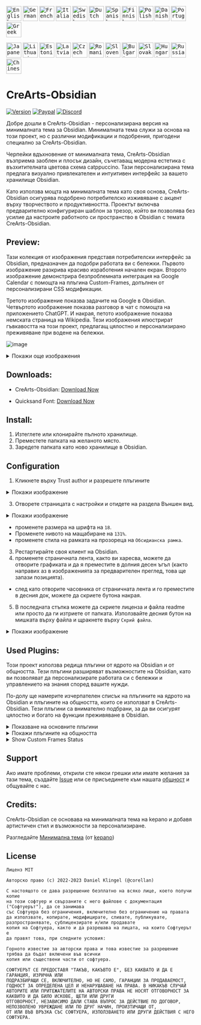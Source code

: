 <!-- ╔══════════════════════════╦═════════════════════════════════════════════════════════════════════════════[─]═[□]═[×]═╗ -->
<!-- ║ Docs                     ║ Language                                                                                ║ -->
<!-- ╚══════════════════════════╩═════════════════════════════════════════════════════════════════════════════════════════╝ -->

<kbd>[<img title="English" alt="English" src="https://crearts-community.github.io/Assets/languages/english.png" width="40">](readme.md)</kbd>
<kbd>[<img title="German" alt="German" src="https://crearts-community.github.io/Assets/languages/german.png" width="40">](/.github/docs/translations/readme/german.md)</kbd>
<kbd>[<img title="French" alt="French" src="https://crearts-community.github.io/Assets/languages/french.png" width="40">](/.github/docs/translations/readme/french.md)</kbd>
<kbd>[<img title="Italian" alt="Italian" src="https://crearts-community.github.io/Assets/languages/italian.png" width="40">](/.github/docs/translations/readme/italian.md)</kbd>
<kbd>[<img title="Swedish" alt="Swedish" src="https://crearts-community.github.io/Assets/languages/swedish.png" width="40">](/.github/docs/translations/readme/swedish.md)</kbd>
<kbd>[<img title="Dutch" alt="Dutch" src="https://crearts-community.github.io/Assets/languages/dutch.png" width="40">](/.github/docs/translations/readme/dutch.md)</kbd>
<kbd>[<img title="Spanish" alt="Spanish" src="https://crearts-community.github.io/Assets/languages/spanish.png" width="40">](/.github/docs/translations/readme/spanish.md)</kbd>
<kbd>[<img title="Finnish" alt="Finnish" src="https://crearts-community.github.io/Assets/languages/finnish.png" width="40">](/.github/docs/translations/readme/finnish.md)</kbd>
<kbd>[<img title="Polish" alt="Polish" src="https://crearts-community.github.io/Assets/languages/polish.png" width="40">](/.github/docs/translations/readme/polish.md)</kbd>
<kbd>[<img title="Danish" alt="Danish" src="https://crearts-community.github.io/Assets/languages/danish.png" width="40">](/.github/docs/translations/readme/danish.md)</kbd>
<kbd>[<img title="Portuguese" alt="Portuguese" src="https://crearts-community.github.io/Assets/languages/portuguese.png" width="40">](/.github/docs/translations/readme/portuguese.md)</kbd>
<kbd>[<img title="Greek" alt="Greek" src="https://crearts-community.github.io/Assets/languages/greek.png" width="40">](/.github/docs/translations/readme/greek.md)</kbd>

<kbd>[<img title="Japanese" alt="Japanese" src="https://crearts-community.github.io/Assets/languages/japanese.png" width="40">](/.github/docs/translations/readme/japanese.md)</kbd>
<kbd>[<img title="Lithuanian" alt="Lithuanian" src="https://crearts-community.github.io/Assets/languages/lithuanian.png" width="40">](/.github/docs/translations/readme/lithuanian.md)</kbd>
<kbd>[<img title="Estonian" alt="Estonian" src="https://crearts-community.github.io/Assets/languages/estonian.png" width="40">](/.github/docs/translations/readme/estonian.md)</kbd>
<kbd>[<img title="Latvian" alt="Latvian" src="https://crearts-community.github.io/Assets/languages/latvian.png" width="40">](/.github/docs/translations/readme/latvian.md)</kbd>
<kbd>[<img title="Czech" alt="Czech" src="https://crearts-community.github.io/Assets/languages/czech.png" width="40">](/.github/docs/translations/readme/czech.md)</kbd>
<kbd>[<img title="Romanian" alt="Romanian" src="https://crearts-community.github.io/Assets/languages/romanian.png" width="40">](/.github/docs/translations/readme/romanian.md)</kbd>
<kbd>[<img title="Slovenian" alt="Slovenian" src="https://crearts-community.github.io/Assets/languages/slovenian.png" width="40">](/.github/docs/translations/readme/slovenian.md)</kbd>
<kbd>[<img title="Bulgarian" alt="Bulgarian" src="https://crearts-community.github.io/Assets/languages/bulgarian.png" width="40">](/.github/docs/translations/readme/bulgarian.md)</kbd>
<kbd>[<img title="Slovak" alt="Slovak" src="https://crearts-community.github.io/Assets/languages/slovak.png" width="40">](/.github/docs/translations/readme/slovak.md)</kbd>
<kbd>[<img title="Hungarian" alt="Hungarian" src="https://crearts-community.github.io/Assets/languages/hungarian.png" width="40">](/.github/docs/translations/readme/hungarian.md)</kbd>
<kbd>[<img title="Russian" alt="Russian" src="https://crearts-community.github.io/Assets/languages/russian.png" width="40">](/.github/docs/translations/readme/russian.md)</kbd>
<kbd>[<img title="Chinese" alt="Chinese" src="https://crearts-community.github.io/Assets/languages/chinese.png" width="40">](/.github/docs/translations/readme/chinese.md)</kbd>

<!-- ╔══════════════════════════╦═════════════════════════════════════════════════════════════════════════════[─]═[□]═[×]═╗ -->
<!-- ║ Docs                     ║ Shields                                                                                 ║ -->
<!-- ╚══════════════════════════╩═════════════════════════════════════════════════════════════════════════════════════════╝ -->

# CreArts-Obsidian 

[![Version](https://img.shields.io/github/manifest-json/v/CreArts-Community/CreArts-Obsidian?labelColor=2e343e&color=%23CD0952&style=for-the-badge)](.github/docs/changelog.md)
[![Paypal](https://img.shields.io/badge/Donate-PayPal-blue?&labelColor=2e343e&color=%23CD0952&style=for-the-badge)](https://www.paypal.com/donate/?hosted_button_id=5MQYGQ2FGQDWJ)
[![Discord](https://img.shields.io/discord/534376415202639903?label=Discord&labelColor=2e343e&color=%23CD0952&style=for-the-badge)](https://discord.gg/jjT2TfWnVn)

Добре дошли в CreArts-Obsidian - персонализирана версия на минималната тема за Obsidian. Минималната тема служи за основа на този проект, но с различни модификации и подобрения, пригодени специално за CreArts-Obsidian.

Черпейки вдъхновение от минималната тема, CreArts-Obsidian възприема заоблен и плосък дизайн, съчетаващ модерна естетика с възхитителната цветова схема catppuccino. Тази персонализирана тема предлага визуално привлекателен и интуитивен интерфейс за вашето хранилище Obsidian.

Като използва мощта на минималната тема като своя основа, CreArts-Obsidian осигурява подобрено потребителско изживяване с акцент върху творчеството и продуктивността. Проектът включва предварително конфигуриран шаблон за трезор, който ви позволява без усилие да настроите работното си пространство в Obsidian с темата CreArts-Obsidian.

<!-- ╔══════════════════════════╦═════════════════════════════════════════════════════════════════════════════[─]═[□]═[×]═╗ -->
<!-- ║ Docs                     ║ Preview                                                                                 ║ -->
<!-- ╚══════════════════════════╩═════════════════════════════════════════════════════════════════════════════════════════╝ -->

## Preview:
Тази колекция от изображения представя потребителски интерфейс за Obsidian, предназначен да подобри работата ви с бележки. Първото изображение разкрива красиво изработения начален екран. Второто изображение демонстрира безпроблемната интеграция на Google Calendar с помощта на плъгина Custom-Frames, допълнен от персонализирани CSS модификации.

Третото изображение показва задачите на Google в Obsidian. Четвъртото изображение показва разговор в чат с помощта на приложението ChatGPT. И накрая, петото изображение показва немската страница на Wikipedia. Тези изображения илюстрират гъвкавостта на този проект, предлагащ цялостно и персонализирано преживяване при водене на бележки.

![image](https://github.com/CorellanStoma/CreArts-Obsidian/assets/58918358/5b2e8724-f796-4430-a09b-290b8ce8b1f6)

<details><summary>Покажи още изображения</summary>

![image](https://github.com/CorellanStoma/CreArts-Obsidian/assets/58918358/48fdde87-5898-4fd1-992d-7e689687dc5a)

![image](https://github.com/CorellanStoma/CreArts-Obsidian/assets/58918358/1219d68a-e28c-4ab4-9149-2fbd77f46c2b)

![image](https://github.com/CorellanStoma/CreArts-Obsidian/assets/58918358/24ea8f9d-0059-4906-add1-fa509b25e1e9)

![image](https://github.com/CorellanStoma/CreArts-Obsidian/assets/58918358/ae1ee903-0f03-4240-a269-ee1b0db72bad)
</details>

## Downloads:
* CreArts-Obsidian:
[Download Now](https://github.com/CorellanStoma/CreArts-Obsidian/archive/refs/heads/master.zip)

* Quicksand Font:
[Download Now](https://fonts.google.com/specimen/Quicksand)

<!-- ╔══════════════════════════╦═════════════════════════════════════════════════════════════════════════════[─]═[□]═[×]═╗ -->
<!-- ║ Docs                     ║ Install                                                                                 ║ -->
<!-- ╚══════════════════════════╩═════════════════════════════════════════════════════════════════════════════════════════╝ -->

## Install:
1. Изтеглете или клонирайте пълното хранилище.
2. Преместете папката на желаното място.
3. Заредете папката като ново хранилище в Obsidian.

<!-- ╔══════════════════════════╦═════════════════════════════════════════════════════════════════════════════[─]═[□]═[×]═╗ -->
<!-- ║ Docs                     ║ Configuration                                                                           ║ -->
<!-- ╚══════════════════════════╩═════════════════════════════════════════════════════════════════════════════════════════╝ -->

## Configuration
1. Кликнете върху Trust author и разрешете плъгините

<details><summary>Покажи изображение</summary>
  
![image](https://github.com/CreArts-Community/CreArts-Obsidian/assets/58918358/45cea827-7772-4f18-9fa0-146c50a96c38)
</details>

3. Отворете страницата с настройки и отидете на раздела Външен вид.

<details><summary>Покажи изображение</summary>

![image](https://github.com/CreArts-Community/CreArts-Obsidian/assets/58918358/f58ece54-8c44-4547-80eb-0b07f6b678c6)
</details>

- променете размера на шрифта на ``18``.
- Променете нивото на мащабиране на ``131%``.
- променете стила на рамката на прозореца на ``Обсидианска рамка``.
3. Рестартирайте своя клиент на Obsidian.
4. променете страничната лента, както ви харесва, можете да отворите графиката и да я преместите в долния десен ъгъл (както направих аз в изображенията за предварителен преглед, това ще запази позицията).
  - след като отворите часовника от страничната лента и го преместите в десния док, можете да скриете бутона накрая.
5. В последната стъпка можете да скриете лиценза и файла readme или просто да ги изтриете от папката. Използвайте десния бутон на мишката върху файла и щракнете върху ``Скрий файла``.

<details><summary>Покажи изображение</summary>
  
![image](https://github.com/CreArts-Community/CreArts-Obsidian/assets/58918358/8a247b20-fc4e-4355-a050-4f15184a69a6)
</details>

<!-- ╔══════════════════════════╦═════════════════════════════════════════════════════════════════════════════[─]═[□]═[×]═╗ -->
<!-- ║ Docs                     ║ Plugins                                                                                 ║ -->
<!-- ╚══════════════════════════╩═════════════════════════════════════════════════════════════════════════════════════════╝ -->

## Used Plugins:
Този проект използва редица плъгини от ядрото на Obsidian и от общността. Тези плъгини разширяват възможностите на Obsidian, като ви позволяват да персонализирате работата си с бележки и управлението на знания според вашите нужди. 

По-долу ще намерите изчерпателен списък на плъгините на ядрото на Obsidian и плъгините на общността, които се използват в CreArts-Obsidian. Тези плъгини са внимателно подбрани, за да ви осигурят цялостно и богато на функции преживяване в Obsidian.

<details><summary>Показване на основните плъгини</summary>

### Core Plugins:
- [ ] Audio recorder
- [x] Backlinks
- [x] Bookmarks
- [x] Canvas
- [x] Command palette
- [ ] Daily notes
- [x] File recovery
- [x] Files
- [ ] Format converter
- [x] Graph view
- [ ] Note composer
- [x] Outgoing Links
- [x] Outline
- [x] Page preview
- [ ] Publish
- [ ] Quick switchre
- [ ] Random note
- [x] Search
- [x] Slash commands
- [ ] Slides
- [ ] Sync
- [x] Tags
- [x] Templates
- [ ] Unique note creator
- [x] Word count
- [ ] Workspaces
</details>

<details><summary>Покажи плъгините на общността</summary>

### Community Plugins:
- [x] Admonition
- [x] Banners
- [x] Better Word Count
- [x] Buttons
- [x] Calendar
- [x] Callout Manager
- [x] Custom Frames
- [x] Dictionary
- [x] Editing Toolbar
- [x] Editor Synta Highlight
- [x] Emoji Shortcodes
- [x] File Explorer Note Count
- [x] File Hider
- [x] Highlightr
- [x] Home tab
- [x] Homepage
- [x] Icon Folder
- [x] Image Gallery
- [x] Kanban
- [x] Minimal Theme Settings
- [x] Natural Language Dates
- [x] Obsidian Columns
- [x] Paste URL into selection
- [x] Plugin Groups
- [x] Reading Time
- [x] Recent Files
- [x] Remember cursor position
- [x] Reveal Active File Button
- [x] Simple Embeds
- [x] Smart Typography
- [x] Trash Explorer
</details>

<details><summary>Show Custom Frames Status</summary>

### Custom Frames:

- [x] Chat GPT
- [x] Google Calendar* (50% done)*
- [x] Google Tasks
- [x] Wikipedia *(German Version)*
- [x] Clock
- [ ] DeepL (10% done)
- [ ] DeepL Write *(10% done)*
</details>

<!-- ╔══════════════════════════╦═════════════════════════════════════════════════════════════════════════════[─]═[□]═[×]═╗ -->
<!-- ║ Docs                     ║ Support                                                                                 ║ -->
<!-- ╚══════════════════════════╩═════════════════════════════════════════════════════════════════════════════════════════╝ -->

## Support
Ако имате проблеми, открили сте някои грешки или имате желания за тази тема, създайте [Issue](https://github.com/CreArts-Community/Settings-Icons/issues) или се присъединете към нашата [общност](https://discord.gg/8W8E39Z) и общувайте с нас.

<!-- ╔══════════════════════════╦═════════════════════════════════════════════════════════════════════════════[─]═[□]═[×]═╗ -->
<!-- ║ Docs                     ║ Credits                                                                                 ║ -->
<!-- ╚══════════════════════════╩═════════════════════════════════════════════════════════════════════════════════════════╝ -->

## Credits:
CreArts-Obsidian се основава на минималната тема на kepano и добавя артистичен стил и възможности за персонализиране.

Разгледайте [Минимална тема](https://github.com/kepano/obsidian-minimal) (от [kepano](https://github.com/kepano))

<!-- ╔══════════════════════════╦═════════════════════════════════════════════════════════════════════════════[─]═[□]═[×]═╗ -->
<!-- ║ Docs                     ║ License                                                                                 ║ -->
<!-- ╚══════════════════════════╩═════════════════════════════════════════════════════════════════════════════════════════╝ -->

## License
```
Лиценз MIT

Авторско право (c) 2022-2023 Daniel Klingel (@corellan)

С настоящото се дава разрешение безплатно на всяко лице, което получи копие
на този софтуер и свързаните с него файлове с документация ("Софтуерът"), да се занимава
със Софтуера без ограничения, включително без ограничение на правата
да използвате, копирате, модифицирате, сливате, публикувате, разпространявате, сублицензирате и/или продавате
копия на Софтуера, както и да разрешава на лицата, на които Софтуерът е
да правят това, при следните условия:

Горното известие за авторски права и това известие за разрешение трябва да бъдат включени във всички
копия или съществени части от софтуера.

СОФТУЕРЪТ СЕ ПРЕДОСТАВЯ "ТАКЪВ, КАКЪВТО Е", БЕЗ КАКВАТО И ДА Е ГАРАНЦИЯ, ИЗРИЧНА ИЛИ
ПОДРАЗБИРАЩИ СЕ, ВКЛЮЧИТЕЛНО, НО НЕ САМО, ГАРАНЦИИ ЗА ПРОДАВАЕМОСТ,
ГОДНОСТ ЗА ОПРЕДЕЛЕНА ЦЕЛ И НЕНАРУШАВАНЕ НА ПРАВА. В НИКАКЪВ СЛУЧАЙ
АВТОРИТЕ ИЛИ ПРИТЕЖАТЕЛИТЕ НА АВТОРСКИ ПРАВА НЕ НОСЯТ ОТГОВОРНОСТ ЗА КАКВИТО И ДА БИЛО ИСКОВЕ, ЩЕТИ ИЛИ ДРУГИ
ОТГОВОРНОСТ, НЕЗАВИСИМО ДАЛИ СТАВА ВЪПРОС ЗА ДЕЙСТВИЕ ПО ДОГОВОР, НЕПОЗВОЛЕНО УВРЕЖДАНЕ ИЛИ ПО ДРУГ НАЧИН, ПРОИЗТИЧАЩИ ОТ,
ОТ ИЛИ ВЪВ ВРЪЗКА СЪС СОФТУЕРА, ИЗПОЛЗВАНЕТО ИЛИ ДРУГИ ДЕЙСТВИЯ С НЕГО
СОФТУЕРА.
```
